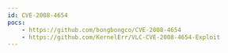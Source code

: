 ```yaml
---
id: CVE-2008-4654
pocs:
    - https://github.com/bongbongco/CVE-2008-4654
    - https://github.com/KernelErr/VLC-CVE-2008-4654-Exploit
---
```

